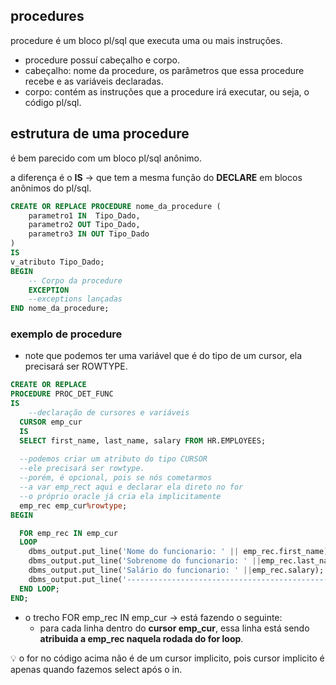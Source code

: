 ## procedures
procedure é um bloco pl/sql que executa uma ou mais instruções.

- procedure possuí cabeçalho e corpo.
- cabeçalho: nome da procedure, os parâmetros que essa procedure recebe e as variáveis declaradas.
- corpo: contém as instruções que a procedure irá executar, ou seja, o código pl/sql.

## estrutura de uma procedure

é bem parecido com um bloco pl/sql anônimo.

a diferença é o **IS** → que tem a mesma função do **DECLARE** em blocos anônimos do pl/sql.

```sql
CREATE OR REPLACE PROCEDURE nome_da_procedure (
    parametro1 IN  Tipo_Dado,
    parametro2 OUT Tipo_Dado,
    parametro3 IN OUT Tipo_Dado
) 
IS
v_atributo Tipo_Dado;
BEGIN
    -- Corpo da procedure
    EXCEPTION
    --exceptions lançadas
END nome_da_procedure;
```

### exemplo de procedure

- note que podemos ter uma variável que é do tipo de um cursor, ela precisará ser ROWTYPE.

```sql
CREATE OR REPLACE
PROCEDURE PROC_DET_FUNC
IS
	--declaração de cursores e variáveis
  CURSOR emp_cur
  IS
  SELECT first_name, last_name, salary FROM HR.EMPLOYEES;
  
  --podemos criar um atributo do tipo CURSOR
  --ele precisará ser rowtype.
  --porém, é opcional, pois se nós cometarmos
  --a var emp_rect aqui e declarar ela direto no for
  --o próprio oracle já cria ela implicitamente
  emp_rec emp_cur%rowtype;
BEGIN

  FOR emp_rec IN emp_cur
  LOOP
    dbms_output.put_line('Nome do funcionario: ' || emp_rec.first_name);
    dbms_output.put_line('Sobrenome do funcionario: ' ||emp_rec.last_name);
    dbms_output.put_line('Salário do funcionario: ' ||emp_rec.salary);
    dbms_output.put_line('---------------------------------------------');
  END LOOP;
END;
```

- o trecho FOR emp_rec IN emp_cur → está fazendo o seguinte:
    - para cada linha dentro do **cursor emp_cur**, essa linha está sendo **atribuida a emp_rec naquela rodada do for loop**.

<aside>
💡
o for no código acima não é de um cursor implicito, pois cursor implicito é apenas quando fazemos select após o in.
</aside>